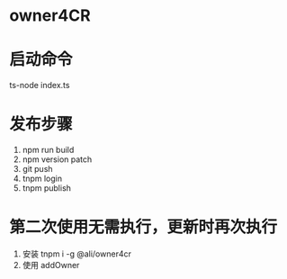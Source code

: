 # owner4CR

# 启动命令

ts-node index.ts

# 发布步骤

1. npm run build
2. npm version patch
3. git push
4. tnpm login
5. tnpm publish

# 第二次使用无需执行，更新时再次执行

1. 安装
   tnpm i -g @ali/owner4cr
2. 使用
   addOwner
